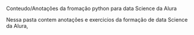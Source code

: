 Conteudo/Anotações da fromação python para data Science da Alura

Nessa pasta contem anotações e exercicios da formação de data Science da Alura, 
